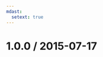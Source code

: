 ```yaml
---
mdast:
  setext: true
---
```


<!--lint disable no-multiple-toplevel-headings -->

1.0.0 / 2015-07-17
==================
